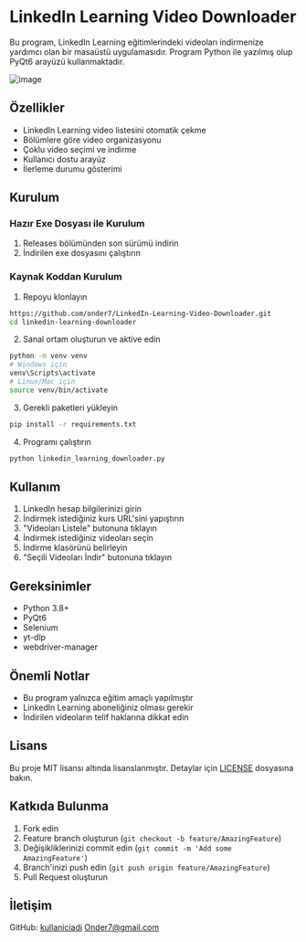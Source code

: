 # LinkedIn Learning Video Downloader

Bu program, LinkedIn Learning eğitimlerindeki videoları indirmenize yardımcı olan bir masaüstü uygulamasıdır. Program Python ile yazılmış olup PyQt6 arayüzü kullanmaktadır.

![image](https://github.com/user-attachments/assets/5555cbc0-3a80-4a84-8164-a9525f9ab564)


## Özellikler

- LinkedIn Learning video listesini otomatik çekme
- Bölümlere göre video organizasyonu
- Çoklu video seçimi ve indirme
- Kullanıcı dostu arayüz
- İlerleme durumu gösterimi

## Kurulum

### Hazır Exe Dosyası ile Kurulum

1. Releases bölümünden son sürümü indirin
2. İndirilen exe dosyasını çalıştırın

### Kaynak Koddan Kurulum

1. Repoyu klonlayın
```bash
https://github.com/onder7/LinkedIn-Learning-Video-Downloader.git
cd linkedin-learning-downloader
```

2. Sanal ortam oluşturun ve aktive edin
```bash
python -m venv venv
# Windows için
venv\Scripts\activate
# Linux/Mac için
source venv/bin/activate
```

3. Gerekli paketleri yükleyin
```bash
pip install -r requirements.txt
```

4. Programı çalıştırın
```bash
python linkedin_learning_downloader.py
```

## Kullanım

1. LinkedIn hesap bilgilerinizi girin
2. İndirmek istediğiniz kurs URL'sini yapıştırın
3. "Videoları Listele" butonuna tıklayın
4. İndirmek istediğiniz videoları seçin
5. İndirme klasörünü belirleyin
6. "Seçili Videoları İndir" butonuna tıklayın

## Gereksinimler

- Python 3.8+
- PyQt6
- Selenium
- yt-dlp
- webdriver-manager

## Önemli Notlar

- Bu program yalnızca eğitim amaçlı yapılmıştır
- LinkedIn Learning aboneliğiniz olması gerekir
- İndirilen videoların telif haklarına dikkat edin

## Lisans

Bu proje MIT lisansı altında lisanslanmıştır. Detaylar için [LICENSE](LICENSE) dosyasına bakın.

## Katkıda Bulunma

1. Fork edin
2. Feature branch oluşturun (`git checkout -b feature/AmazingFeature`)
3. Değişikliklerinizi commit edin (`git commit -m 'Add some AmazingFeature'`)
4. Branch'inizi push edin (`git push origin feature/AmazingFeature`)
5. Pull Request oluşturun

## İletişim

GitHub: [kullaniciadi](https://github.com/onder7)
Onder7@gmail.com
